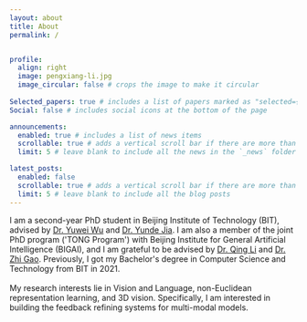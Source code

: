 ```yaml
---
layout: about
title: About
permalink: /


profile:
  align: right
  image: pengxiang-li.jpg
  image_circular: false # crops the image to make it circular
  
Selected_papers: true # includes a list of papers marked as "selected={true}"
Social: false # includes social icons at the bottom of the page

announcements:
  enabled: true # includes a list of news items
  scrollable: true # adds a vertical scroll bar if there are more than 3 news items
  limit: 5 # leave blank to include all the news in the `_news` folder

latest_posts:
  enabled: false
  scrollable: true # adds a vertical scroll bar if there are more than 3 new posts items
  limit: 5 # leave blank to include all the blog posts
---
```

I am a second-year PhD student in Beijing Institute of Technology (BIT), advised by <a href="https://wu-yuwei-bit.github.io/" target="_blank">Dr. Yuwei Wu</a> and <a href="https://scholar.google.com/citations?user=Sl6TV7gAAAAJ&hl=en/" target="_blank">Dr. Yunde
                      Jia</a>.
                    I am also a member of the joint PhD program ('TONG Program') with Beijing Institute for General
                    Artificial Intelligence (BIGAI), and I am grateful to be advised by <a href="https://liqing.io/"
                      target="_blank">Dr. Qing Li</a> and <a href="https://zhigao2017.github.io/" target="_blank">Dr.
                      Zhi Gao</a>.
                    Previously, I got my Bachelor's degree in Computer Science and Technology from BIT in 2021.
                    <br><br>
                    My research interests lie in Vision and Language, non-Euclidean representation learning, and 3D
                    vision.
                    Specifically, I am interested in building the feedback refining systems for multi-modal models.
                    
